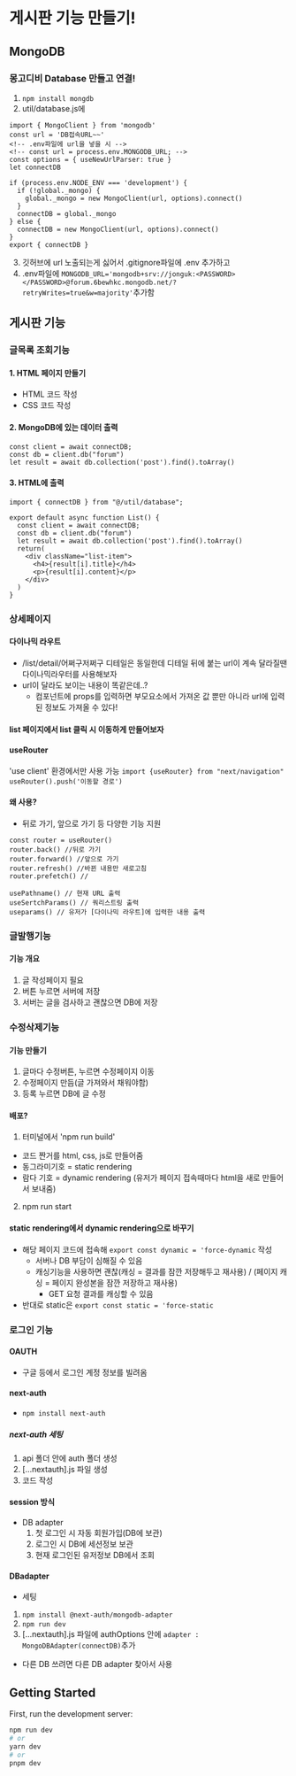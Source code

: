 # 게시판 기능 만들기!

## MongoDB

### 몽고디비 Database 만들고 연결!

1. `npm install mongdb`
2. util/database.js에

```
import { MongoClient } from 'mongodb'
const url = 'DB접속URL~~'
<!-- .env파일에 url을 넣을 시 -->
<!-- const url = process.env.MONGODB_URL; -->
const options = { useNewUrlParser: true }
let connectDB

if (process.env.NODE_ENV === 'development') {
  if (!global._mongo) {
    global._mongo = new MongoClient(url, options).connect()
  }
  connectDB = global._mongo
} else {
  connectDB = new MongoClient(url, options).connect()
}
export { connectDB }
```

3. 깃허브에 url 노출되는게 싫어서 .gitignore파일에 .env 추가하고
4. .env파일에 `MONGODB_URL='mongodb+srv://jonguk:<PASSWORD></PASSWORD>@forum.6bewhkc.mongodb.net/?retryWrites=true&w=majority'`추가함

## 게시판 기능

### 글목록 조회기능

#### 1. HTML 페이지 만들기

- HTML 코드 작성
- CSS 코드 작성

#### 2. MongoDB에 있는 데이터 출력

```
const client = await connectDB;
const db = client.db("forum")
let result = await db.collection('post').find().toArray()
```

#### 3. HTML에 출력

```
import { connectDB } from "@/util/database";

export default async function List() {
  const client = await connectDB;
  const db = client.db("forum")
  let result = await db.collection('post').find().toArray()
  return(
    <div className="list-item">
      <h4>{result[i].title}</h4>
      <p>{result[i].content}</p>
    </div>
  )
}
```

### 상세페이지

#### 다이나믹 라우트

- /list/detail/어쩌구저쩌구
  디테일은 동일한데 디테일 뒤에 붙는 url이 계속 달라질땐 다이나믹라우터를 사용해보자
- url이 달라도 보이는 내용이 똑같은데..?
  - 컴포넌트에 props를 입력하면 부모요소에서 가져온 값 뿐만 아니라 url에 입력된 정보도 가져올 수 있다!

#### list 페이지에서 list 클릭 시 이동하게 만들어보자

#### useRouter

'use client' 환경에서만 사용 가능
`import {useRouter} from "next/navigation"`
`useRouter().push('이동할 경로')`

#### 왜 사용?

- 뒤로 가기, 앞으로 가기 등 다양한 기능 지원

```
const router = useRouter()
router.back() //뒤로 가기
router.forward() //앞으로 가기
router.refresh() //바뀐 내용만 새로고침
router.prefetch() //
```

```
usePathname() // 현재 URL 출력
useSertchParams() // 쿼리스트링 출력
useparams() // 유저가 [다이나믹 라우트]에 입력한 내용 출력
```

### 글발행기능

#### 기능 개요

1. 글 작성페이지 필요
2. 버튼 누르면 서버에 저장
3. 서버는 글을 검사하고 괜찮으면 DB에 저장

### 수정삭제기능

#### 기능 만들기

1. 글마다 수정버튼, 누르면 수정페이지 이동
2. 수정페이지 만듬(글 가져와서 채워야함)
3. 등록 누르면 DB에 글 수정

#### 배포?

1. 터미널에서 'npm run build'

- 코드 짠거를 html, css, js로 만들어줌
- 동그라미기호 = static rendering
- 람다 기호 = dynamic rendering (유저가 페이지 접속때마다 html을 새로 만들어서 보내줌)

2. npm run start

#### static rendering에서 dynamic rendering으로 바꾸기

- 해당 페이지 코드에 접속해 `export const dynamic = 'force-dynamic` 작성
  - 서버나 DB 부담이 심해질 수 있음
  - 캐싱기능을 사용하면 괜찮(캐싱 = 결과를 잠깐 저장해두고 재사용) / (페이지 캐싱 = 페이지 완성본을 잠깐 저장하고 재사용)
    - GET 요청 결과를 캐싱할 수 있음
- 반대로 static은 `export const static = 'force-static`

### 로그인 기능

#### OAUTH

- 구글 등에서 로그인 계정 정보를 빌려옴

#### next-auth

- `npm install next-auth`

##### next-auth 세팅

1. api 폴더 안에 auth 폴더 생성
2. [...nextauth].js 파일 생성
3. 코드 작성

#### session 방식

- DB adapter
  1. 첫 로그인 시 자동 회원가입(DB에 보관)
  2. 로그인 시 DB에 세션정보 보관
  3. 현재 로그인된 유저정보 DB에서 조회

#### DBadapter

- 세팅

1. `npm install @next-auth/mongodb-adapter`
2. `npm run dev`
3. [...nextauth].js 파일에 authOptions 안에 `adapter : MongoDBAdapter(connectDB)`추가

- 다른 DB 쓰려면 다른 DB adapter 찾아서 사용

## Getting Started

First, run the development server:

```bash
npm run dev
# or
yarn dev
# or
pnpm dev
```
